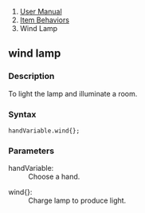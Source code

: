 <ol class="breadcrumb">
  <li><a href="#/docs/contents">User Manual</a></li>
  <li><a href="#/docs/item">Item Behaviors</a></li>
  <li class="active">Wind Lamp</li>
</ol>

## wind lamp

### Description

To light the lamp and illuminate a room.

### Syntax

	handVariable.wind{};

### Parameters

<dl>
  <dt>handVariable:</dt>
  <dd>Choose a hand.</dd>
</dl>

<dl>
  <dt>wind{}:</dt>
  <dd>Charge lamp to produce light.</dd>
</dl>